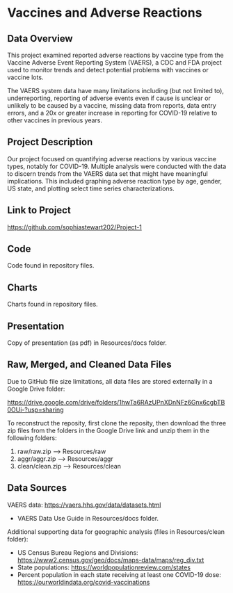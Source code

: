 # Vaccines and Adverse Reactions
## Data Overview
This project examined reported adverse reactions by vaccine type from the Vaccine Adverse Event Reporting System (VAERS), a CDC and FDA project used to monitor trends and detect potential problems with vaccines or vaccine lots.

The VAERS system data have many limitations including (but not limited to), underreporting, reporting of adverse events even if cause is unclear or unlikely to be caused by a vaccine, missing data from reports, data entry errors, and a 20x or greater increase in reporting for COVID-19 relative to other vaccines in previous years.

## Project Description
Our project focused on quantifying adverse reactions by various vaccine types, notably for COVID-19. Multiple analysis were conducted with the data to discern trends from the VAERS data set that might have meaningful implications. This included graphing adverse reaction type by age, gender, US state, and plotting select time series characterizations.

## Link to Project
https://github.com/sophiastewart202/Project-1

## Code
Code found in repository files.

## Charts
Charts found in repository files.

## Presentation
Copy of presentation (as pdf) in Resources/docs folder.

## Raw, Merged, and Cleaned Data Files
Due to GitHub file size limitations, all data files are stored externally in a Google Drive folder:

https://drive.google.com/drive/folders/1hwTa6RAzUPnXDnNFz6Gnx6cgbTB0OUi-?usp=sharing

To reconstruct the reposity, first clone the reposity, then download the three zip files from the folders in the Google Drive link and unzip them in the following folders:

1. raw/raw.zip --> Resources/raw
2. aggr/aggr.zip --> Resources/aggr
3. clean/clean.zip --> Resources/clean

## Data Sources
VAERS data: https://vaers.hhs.gov/data/datasets.html

* VAERS Data Use Guide in Resources/docs folder.

Additional supporting data for geographic analysis (files in Resources/clean folder):
* US Census Bureau Regions and Divisions: https://www2.census.gov/geo/docs/maps-data/maps/reg_div.txt
* State populations: https://worldpopulationreview.com/states
* Percent population in each state receiving at least one COVID-19 dose: https://ourworldindata.org/covid-vaccinations
